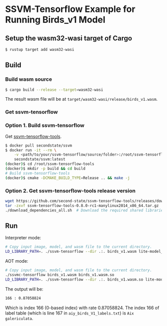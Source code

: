 # SSVM-Tensorflow Example for Running Birds_v1 Model

## Setup the wasm32-wasi target of Cargo

```bash
$ rustup target add wasm32-wasi
```

## Build

### Build wasm source

```bash
$ cargo build --release --target=wasm32-wasi
```

The result wasm file will be at `target/wasm32-wasi/release/birds_v1.wasm`.

### Get ssvm-tensorflow

### Option 1. Build ssvm-tensorflow

Get [ssvm-tensorflow-tools](https://github.com/second-state/ssvm-tensorflow-tools).

```bash
$ docker pull secondstate/ssvm
$ docker run -it --rm \
    -v <path/to/your/ssvm-tensorflow/source/folder>:/root/ssvm-tensorflow-tools \
    secondstate/ssvm:latest
(docker)$ cd /root/ssvm-tensorflow-tools
(docker)$ mkdir -p build && cd build
# Build ssvm-tensorflow-tools
(docker)$ cmake -DCMAKE_BUILD_TYPE=Release .. && make -j
```

### Option 2. Get ssvm-tensorflow-tools release version

```bash
wget https://github.com/second-state/ssvm-tensorflow-tools/releases/download/0.8.0-rc1/ssvm-tensorflow-tools-0.8.0-rc1-manylinux2014_x86_64.tar.gz
tar -zxvf ssvm-tensorflow-tools-0.8.0-rc1-manylinux2014_x86_64.tar.gz
./download_dependencies_all.sh  # Download the required shared libraries and make symbolic links.
```

## Run

Interpreter mode:

```bash
# Copy input image, model, and wasm file to the current directory.
LD_LIBRARY_PATH=. ./ssvm-tensorflow --dir .:. birds_v1.wasm lite-model_aiy_vision_classifier_birds_V1_3.tflite bird.jpg
```

AOT mode:

```bash
# Copy input image, model, and wasm file to the current directory.
./ssvmc-tensorflow birds_v1.wasm birds_v1.wasm.so
LD_LIBRARY_PATH=. ./ssvm-tensorflow --dir .:. birds_v1.wasm.so lite-model_aiy_vision_classifier_birds_V1_3.tflite bird.jpg
```

The output will be:
```bash
166 : 0.87058824
```

Which is index 166 (0-based index) with rate 0.87058824.
The index 166 of label table (which is line 167 in `aiy_birds_V1_labels.txt`) is `Aix galericulata`.
